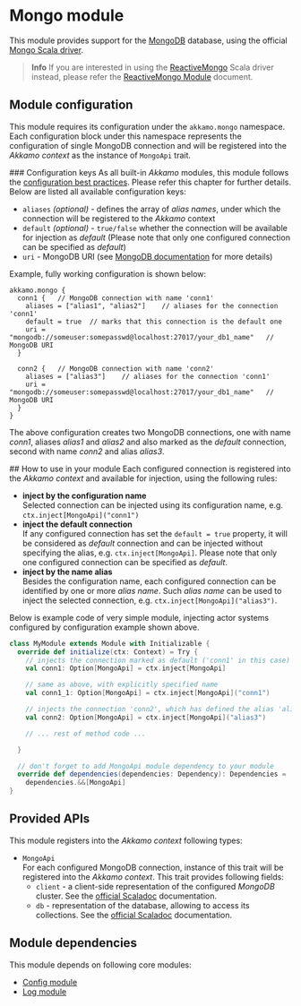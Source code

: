 # Mongo module

This module provides support for the [MongoDB](https://www.mongodb.com) database, using the official
[Mongo Scala driver](https://github.com/mongodb/mongo-scala-driver).

> **Info**
  If you are interested in using
  the [ReactiveMongo](http://reactivemongo.org) Scala driver instead, please refer the
  [ReactiveMongo Module](reactivemongo-module.md) document.

## Module configuration
This module requires its configuration under the `akkamo.mongo` namespace. Each configuration block
under this namespace represents the configuration of single MongoDB connection and will be
registered into the *Akkamo context* as the instance of `MongoApi` trait.

### Configuration keys
As all built-in *Akkamo* modules, this module follows the
[configuration best practices](../best-practices/module-config.md). Please refer this chapter for
further details. Below are listed all available configuration keys:

- `aliases` *(optional)* - defines the array of *alias names*, under which the connection will be
  registered to the *Akkamo* context
- `default` *(optional)* - `true/false` whether the connection will be available for injection as
  *default* (Please note that only one configured connection can be specified as *default*)
- `uri` - MongoDB URI (see
   [MongoDB documentation](https://docs.mongodb.com/manual/reference/connection-string/) for more
   details)

Example, fully working configuration is shown below:

```
akkamo.mongo {
  conn1 {   // MongoDB connection with name 'conn1'
    aliases = ["alias1", "alias2"]    // aliases for the connection 'conn1'
    default = true  // marks that this connection is the default one
    uri = "mongodb://someuser:somepasswd@localhost:27017/your_db1_name"   // MongoDB URI
  }

  conn2 {   // MongoDB connection with name 'conn2'
    aliases = ["alias3"]    // aliases for the connection 'conn1'
    uri = "mongodb://someuser:somepasswd@localhost:27017/your_db1_name"   // MongoDB URI
  }
}
```

The above configuration creates two MongoDB connections, one with name *conn1*, aliases *alias1* and
*alias2* and also marked as the *default* connection, second with name *conn2* and alias *alias3*.

## How to use in your module
Each configured connection is registered into the *Akkamo context* and available for injection,
using the following rules:

- **inject by the configuration name**  
  Selected connection can be injected using its configuration name, e.g.
  `ctx.inject[MongoApi]("conn1")`
- **inject the default connection**  
  If any configured connection has set the `default = true` property, it will be considered as
  *default* connection and can be injected without specifying the alias, e.g.
  `ctx.inject[MongoApi]`. Please note that only one configured connection can be specified
  as *default*.
- **inject by the name alias**  
  Besides the configuration name, each configured connection can be identified by one or more
  *alias name*. Such *alias name* can be used to inject the selected connection, e.g.
  `ctx.inject[MongoApi]("alias3")`.

Below is example code of very simple module, injecting actor systems configured by configuration
example shown above.

```scala
class MyModule extends Module with Initializable {
  override def initialize(ctx: Context) = Try {
    // injects the connection marked as default ('conn1' in this case)
    val conn1: Option[MongoApi] = ctx.inject[MongoApi]

    // same as above, with explicitly specified name
    val conn1_1: Option[MongoApi] = ctx.inject[MongoApi]("conn1")

    // injects the connection 'conn2', which has defined the alias 'alias3'
    val conn2: Option[MongoApi] = ctx.inject[MongoApi]("alias3")

    // ... rest of method code ...

  }

  // don't forget to add MongoApi module dependency to your module
  override def dependencies(dependencies: Dependency): Dependencies =
    dependencies.&&[MongoApi]
}
```

## Provided APIs
This module registers into the *Akkamo context* following types:

- `MongoApi`  
  For each configured MongoDB connection, instance of this trait will be registered into the
  *Akkamo context*. This trait provides following fields:
  - `client` - a client-side representation of the configured *MongoDB* cluster. See the
  [official Scaladoc](https://mongodb.github.io/mongo-scala-driver/1.1/scaladoc/#org.mongodb.scala.MongoClient)
  documentation.
  - `db` - representation of the database, allowing to access its collections. See the
  [official Scaladoc](https://mongodb.github.io/mongo-scala-driver/1.1/scaladoc/#org.mongodb.scala.MongoDatabase)
  documentation.

## Module dependencies
This module depends on following core modules:

- [Config module](config-module.md)
- [Log module](log-module.md)
